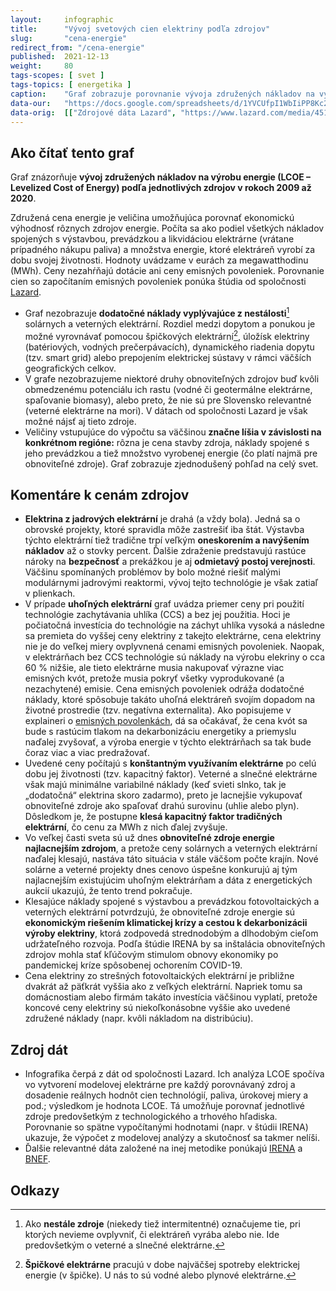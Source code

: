 ```yaml
---
layout:     infographic
title:      "Vývoj svetových cien elektriny podľa zdrojov"
slug:       "cena-energie"
redirect_from: "/cena-energie"
published:  2021-12-13
weight:     80
tags-scopes: [ svet ]
tags-topics: [ energetika ]
caption:    "Graf zobrazuje porovnanie vývoja združených nákladov na výrobu elektriny v modelových veľkých elektrárňach (tzv. utility-scale) od roku 2009 do roku 2020 predovšetkým z hľadiska technológií a trhu. Do ceny nie sú započítané dotácie, ceny emisných povoleniek ani náklady spojené s vyrovnávaním nestálosti zdrojov. V grafe sú zobrazené obnoviteľné zdroje, ktoré majú v Slovenskej republike najväčší potenciál rozvoja."
data-our:   "https://docs.google.com/spreadsheets/d/1YVCUfpI1WbIiPP8Kc2np3IFYlVQnyNeB3IvJqPdTrns"
data-orig:  [["Zdrojové dáta Lazard", "https://www.lazard.com/media/451419/lazards-levelized-cost-of-energy-version-140.pdf"]]
---
```


## Ako čítať tento graf

Graf znázorňuje **vývoj združených nákladov na výrobu energie (LCOE – Levelized Cost of Energy) podľa jednotlivých zdrojov v rokoch 2009 až 2020**.

Združená cena energie je veličina umožňujúca porovnať ekonomickú výhodnosť rôznych zdrojov energie. Počíta sa ako podiel všetkých nákladov spojených s výstavbou, prevádzkou a likvidáciou elektrárne (vrátane prípadného nákupu paliva) a množstva energie, ktoré elektráreň vyrobí za dobu svojej životnosti. Hodnoty uvádzame v eurách za megawatthodinu (MWh). Ceny nezahŕňajú dotácie ani ceny emisných povoleniek. Porovnanie cien so započítaním emisných povoleniek ponúka štúdia od spoločnosti [Lazard](https://www.lazard.com/media/451419/lazards-levelized-cost-of-energy-version-140.pdf).

- Graf nezobrazuje **dodatočné náklady vyplývajúce z nestálosti**[^1] solárnych a veterných elektrární. Rozdiel medzi dopytom a ponukou je možné vyrovnávať pomocou špičkových elektrární[^2], úložísk elektriny (batériových, vodných prečerpávacích), dynamického riadenia dopytu (tzv. smart grid) alebo prepojením elektrickej sústavy v rámci väčších geografických celkov.
- V grafe nezobrazujeme niektoré druhy obnoviteľných zdrojov buď kvôli obmedzenému potenciálu ich rastu (vodné či geotermálne elektrárne, spaľovanie biomasy), alebo preto, že nie sú pre Slovensko relevantné (veterné elektrárne na mori). V dátach od spoločnosti Lazard je však možné nájsť aj tieto zdroje.
- Veličiny vstupujúce do výpočtu sa väčšinou **značne líšia v závislosti na konkrétnom regióne:** rôzna je cena stavby zdroja, náklady spojené s jeho prevádzkou a tiež množstvo vyrobenej energie (čo platí najmä pre obnoviteľné zdroje). Graf zobrazuje zjednodušený pohľad na celý svet.

## Komentáre k cenám zdrojov

- **Elektrina z jadrových elektrární** je drahá (a vždy bola). Jedná sa o obrovské projekty, ktoré spravidla môže zastrešiť iba štát. Výstavba týchto elektrární tiež tradične trpí veľkým **oneskorením a navýšením nákladov** až o stovky percent. Ďalšie zdraženie predstavujú rastúce nároky na **bezpečnosť** a prekážkou je aj **odmietavý postoj verejnosti**. Väčšinu spomínaných problémov by bolo možné riešiť malými modulárnymi jadrovými reaktormi, vývoj tejto technológie je však zatiaľ v plienkach.
- V prípade **uhoľných elektrární** graf uvádza priemer ceny pri použití technológie zachytávania uhlíka (CCS) a bez jej použitia. Hoci je počiatočná investícia do technológie na záchyt uhlíka vysoká a následne sa premieta do vyššej ceny elektriny z takejto elektrárne, cena elektriny nie je do veľkej miery ovplyvnená cenami emisných povoleniek. Naopak, v elektrárňach bez CCS technológie sú náklady na výrobu elekriny o cca 60 % nižšie, ale tieto elektrárne musia nakupovať výrazne viac emisných kvót, pretože musia pokryť všetky vyprodukované (a nezachytené) emisie. Cena emisných povoleniek odráža dodatočné náklady, ktoré spôsobuje takáto uhoľná elektráreň svojím dopadom na životné prostredie (tzv. negatívna externalita). Ako popisujeme v explaineri o [emisných povolenkách](/explainery/emisne-povolenky-ets), dá sa očakávať, že cena kvót sa bude s rastúcim tlakom na dekarbonizáciu energetiky a priemyslu naďalej zvyšovať, a výroba energie v týchto elektrárňach sa tak bude čoraz viac a viac predražovať. 
- Uvedené ceny počítajú s **konštantným využívaním elektrárne** po celú dobu jej životnosti (tzv. kapacitný faktor). Veterné a slnečné elektrárne však majú minimálne variabilné náklady (keď svieti slnko, tak je „dodatočná“ elektrina skoro zadarmo), preto je lacnejšie vykupovať obnoviteľné zdroje ako spaľovať drahú surovinu (uhlie alebo plyn). Dôsledkom je, že postupne **klesá kapacitný faktor tradičných elektrární**, čo cenu za MWh z nich ďalej zvyšuje.
- Vo veľkej časti sveta sú už dnes **obnoviteľné zdroje energie najlacnejším zdrojom**, a pretože ceny solárnych a veterných elektrární naďalej klesajú, nastáva táto situácia v stále väčšom počte krajín.
Nové solárne a veterné projekty dnes cenovo úspešne konkurujú aj tým najlacnejším existujúcim uhoľným elektrárňam a dáta z energetických aukcií ukazujú, že tento trend pokračuje.
- Klesajúce náklady spojené s výstavbou a prevádzkou fotovoltaických a veterných elektrární potvrdzujú, že obnoviteľné zdroje energie sú **ekonomickým riešením klimatickej krízy a cestou k dekarbonizácii výroby elektriny**, ktorá zodpovedá strednodobým a dlhodobým cieľom udržateľného rozvoja. Podľa štúdie IRENA by sa inštalácia obnoviteľných zdrojov mohla stať kľúčovým stimulom obnovy ekonomiky po pandemickej kríze spôsobenej ochorením COVID-19.
- Cena elektriny zo strešných fotovoltaických elektrární je približne dvakrát až päťkrát vyššia ako z veľkých elektrární. Napriek tomu sa domácnostiam alebo firmám takáto investícia väčšinou vyplatí, pretože koncové ceny elektriny sú niekoľkonásobne vyššie ako uvedené združené náklady (napr. kvôli nákladom na distribúciu).

## Zdroj dát

- Infografika čerpá z dát od spoločnosti Lazard. Ich analýza LCOE spočíva vo vytvorení modelovej elektrárne pre každý porovnávaný zdroj a dosadenie reálnych hodnôt cien technológií, paliva, úrokovej miery a pod.; výsledkom je hodnota LCOE. Tá umožňuje porovnať jednotlivé zdroje predovšetkým z technologického a trhového hľadiska. Porovnanie so spätne vypočítanými hodnotami (napr. v štúdii IRENA) ukazuje, že výpočet z modelovej analýzy a skutočnosť sa takmer nelíši.
- Ďalšie relevantné dáta založené na inej metodike ponúkajú [IRENA](https://www.irena.org/-/media/Files/IRENA/Agency/Publication/2020/Jun/IRENA_Power_Generation_Costs_2019.pdf) a [BNEF](https://assets.bbhub.io/professional/sites/24/BNEF-2021-Executive-Factbook.pdf).

## Odkazy

[^1]: Ako **nestále zdroje** (niekedy tiež intermitentné) označujeme tie, pri ktorých nevieme ovplyvniť, či elektráreň vyrába alebo nie. Ide predovšetkým o veterné a slnečné elektrárne.
[^2]: **Špičkové elektrárne** pracujú v dobe najväčšej spotreby elektrickej energie (v špičke). U nás to sú vodné alebo plynové elektrárne.
[^3]: Ako **base load** sa označujú elektrárne, ktoré bežia stále a zaisťujú základný odber sústavy. U nás to sú predovšetkým jadrové a uhoľné elektrárne.
